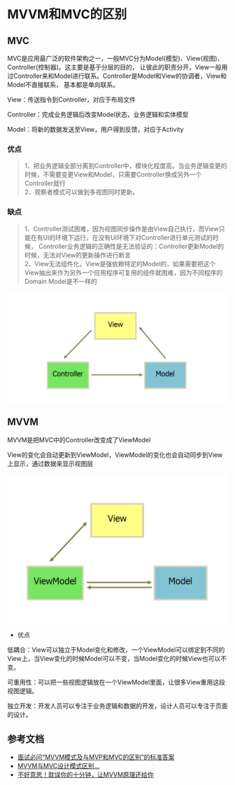 # MVVM和MVC的区别
## MVC
MVC是应用最广泛的软件架构之一，一般MVC分为Model(模型)、View(视图)、Controller(控制器)。这主要是基于分层的目的，
让彼此的职责分开，View一般用过Controller来和Model进行联系。Controller是Model和View的协调者，View和Model不直接联系，
基本都是单向联系。

View：传送指令到Controller，对应于布局文件

Controller：完成业务逻辑后改变Model状态，业务逻辑和实体模型

Model：将新的数据发送至View，用户得到反馈，对应于Activity

### 优点
>1、把业务逻辑全部分离到Controller中，模块化程度高。当业务逻辑变更的时候，不需要变更View和Model，只需要Controller换成另外一个Controller就行<br>
2、观察者模式可以做到多视图同时更新。

### 缺点
>1、Controller测试困难，因为视图同步操作是由View自己执行，而View只能在有UI的环境下运行，在没有UI环境下对Controller进行单元测试的时候，
Controller业务逻辑的正确性是无法验证的：Controller更新Model的时候，无法对View的更新操作进行断言<br>
2、View无法组件化，View是强依赖特定的Model的，如果需要把这个View抽出来作为另外一个应用程序可复用的组件就困难，因为不同程序的Domain Model是不一样的


![mahua](img/MVVM.png)

## MVVM
MVVM是把MVC中的Controller改变成了ViewModel

View的变化会自动更新到ViewModel，ViewModel的变化也会自动同步到View上显示，通过数据来显示视图层

![mahua](img/MVC.png)

* 优点

低耦合：View可以独立于Model变化和修改，一个ViewModel可以绑定到不同的View上，当View变化的时候Model可以不变，当Model变化的时候View也可以不变。

可重用性：可以把一些视图逻辑放在一个ViewModel里面，让很多View重用这段视图逻辑。

独立开发：开发人员可以专注于业务逻辑和数据的开发，设计人员可以专注于页面的设计。


## 参考文档

* [面试必问“MVVM模式及与MVP和MVC的区别”的标准答案](https://zhuanlan.zhihu.com/p/87752772)
* [MVVM与MVC设计模式区别...](https://juejin.cn/post/6844903854782283790)
* [不好意思！耽误你的十分钟，让MVVM原理还给你](https://juejin.cn/post/6844903586103558158)

